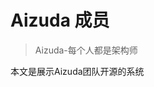 # Aizuda 成员
> Aizuda-每个人都是架构师

本文是展示Aizuda团队开源的系统

<script setup>
import CustomComponent from '../../.vitepress/components/Member.vue'
</script>

<CustomComponent />